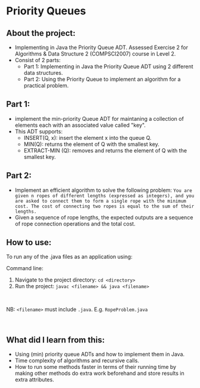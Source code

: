 # Priority Queues
## About the project:
- Implementing in Java the Priority Queue ADT. Assessed Exercise 2 for Algorithms &amp; Data Structure 2 (COMPSCI2007) course in Level 2.
- Consist of 2 parts:
  -   Part 1: Implementing in Java the Priority Queue ADT using 2 different data structures.
  -   Part 2: Using the Priority Queue to implement an algorithm for a practical problem.

## Part 1:
- implement the min-priority Queue ADT for maintaning a collection of elements each with an associated value called "key".
- This ADT supports:
  - INSERT(Q, x): insert the element x into the queue Q. 
  - MIN(Q): returns the element of Q with the smallest key.
  - EXTRACT-MIN (Q): removes and returns the element of Q with the smallest key.


## Part 2:
- Implement an efficient algorithm to solve the following problem:
`
You are given n ropes of different lengths (expressed as integers), and you are asked to connect them to form a single rope with the minimum cost. The cost of connecting two ropes is equal to the sum of their lengths. 
`
- Given a sequence of rope lengths, the expected outputs are a sequence of rope connection operations and the total cost.

## How to use:
To run any of the .java files as an application using:

Command line:
<br />
1.	Navigate to the project directory: `cd <directory>` 
2.	Run the project: `javac <filename> && java <filename>`

<br />

NB: `<filename>` must include `.java`. E.g. `RopeProblem.java`

<br />

## What did I learn from this:
- Using (min) priority queue ADTs and how to implement them in Java.
- Time complexity of algorithms and recursive calls.
- How to run some methods faster in terms of their running time by making other methods do extra work beforehand and store results in extra attributes.


